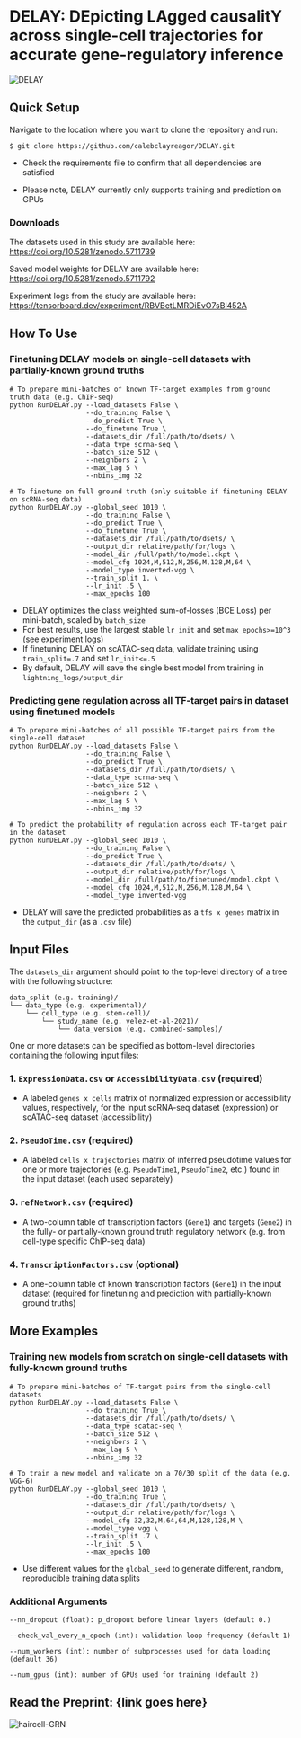 # DELAY: DEpicting LAgged causalitY across single-cell trajectories for accurate gene-regulatory inference

![DELAY](figures/DELAY.png)

## Quick Setup

Navigate to the location where you want to clone the repository and run:

```
$ git clone https://github.com/calebclayreagor/DELAY.git
```

- Check the requirements file to confirm that all dependencies are satisfied

- Please note, DELAY currently only supports training and prediction on GPUs

### Downloads

The datasets used in this study are available here: https://doi.org/10.5281/zenodo.5711739

Saved model weights for DELAY are available here: https://doi.org/10.5281/zenodo.5711792

Experiment logs from the study are available here: https://tensorboard.dev/experiment/RBVBetLMRDiEvO7sBl452A

## How To Use

### Finetuning DELAY models on single-cell datasets with partially-known ground truths

```
# To prepare mini-batches of known TF-target examples from ground truth data (e.g. ChIP-seq)
python RunDELAY.py --load_datasets False \
                   --do_training False \
                   --do_predict True \
                   --do_finetune True \
                   --datasets_dir /full/path/to/dsets/ \
                   --data_type scrna-seq \
                   --batch_size 512 \
                   --neighbors 2 \
                   --max_lag 5 \
                   --nbins_img 32
                  
# To finetune on full ground truth (only suitable if finetuning DELAY on scRNA-seq data)
python RunDELAY.py --global_seed 1010 \
                   --do_training False \
                   --do_predict True \
                   --do_finetune True \
                   --datasets_dir /full/path/to/dsets/ \
                   --output_dir relative/path/for/logs \
                   --model_dir /full/path/to/model.ckpt \
                   --model_cfg 1024,M,512,M,256,M,128,M,64 \
                   --model_type inverted-vgg \
                   --train_split 1. \
                   --lr_init .5 \
                   --max_epochs 100
```

- DELAY optimizes the class weighted sum-of-losses (BCE Loss) per mini-batch, scaled by ``batch_size``
- For best results, use the largest stable ``lr_init`` and set ``max_epochs>=10^3`` (see experiment logs)
- If finetuning DELAY on scATAC-seq data, validate training using ``train_split=.7`` and set ``lr_init<=.5``
- By default, DELAY will save the single best model from training in ``lightning_logs/output_dir``

### Predicting gene regulation across all TF-target pairs in dataset using finetuned models

```
# To prepare mini-batches of all possible TF-target pairs from the single-cell dataset
python RunDELAY.py --load_datasets False \
                   --do_training False \
                   --do_predict True \
                   --datasets_dir /full/path/to/dsets/ \
                   --data_type scrna-seq \
                   --batch_size 512 \
                   --neighbors 2 \
                   --max_lag 5 \
                   --nbins_img 32

# To predict the probability of regulation across each TF-target pair in the dataset
python RunDELAY.py --global_seed 1010 \
                   --do_training False \
                   --do_predict True \
                   --datasets_dir /full/path/to/dsets/ \
                   --output_dir relative/path/for/logs \
                   --model_dir /full/path/to/finetuned/model.ckpt \
                   --model_cfg 1024,M,512,M,256,M,128,M,64 \
                   --model_type inverted-vgg
```

- DELAY will save the predicted probabilities as a ``tfs x genes`` matrix in the ``output_dir`` (as a ``.csv`` file)

## Input Files

The ``datasets_dir`` argument should point to the top-level directory of a tree with the following structure:

```
data_split (e.g. training)/
└── data_type (e.g. experimental)/
    └── cell_type (e.g. stem-cell)/
        └── study_name (e.g. velez-et-al-2021)/
            └── data_version (e.g. combined-samples)/
```

One or more datasets can be specified as bottom-level directories containing the following input files:

### 1. ``ExpressionData.csv`` or ``AccessibilityData.csv`` (required)

- A labeled ``genes x cells`` matrix of normalized expression or accessibility values, respectively, for the input scRNA-seq dataset (expression) or scATAC-seq dataset (accessibility)

### 2. ``PseudoTime.csv`` (required)

- A labeled ``cells x trajectories`` matrix of inferred pseudotime values for one or more trajectories (e.g. ``PseudoTime1``, ``PseudoTime2``, etc.) found in the input dataset (each used separately)

### 3. ``refNetwork.csv`` (required)

- A two-column table of transcription factors (``Gene1``) and targets (``Gene2``) in the fully- or partially-known ground truth regulatory network (e.g. from cell-type specific ChIP-seq data)

### 4. ``TranscriptionFactors.csv`` (optional)

- A one-column table of known transcription factors (``Gene1``) in the input dataset (required for finetuning and prediction with partially-known ground truths)

## More Examples

### Training new models from scratch on single-cell datasets with fully-known ground truths

```
# To prepare mini-batches of TF-target pairs from the single-cell datasets
python RunDELAY.py --load_datasets False \
                   --do_training True \
                   --datasets_dir /full/path/to/dsets/ \
                   --data_type scatac-seq \
                   --batch_size 512 \
                   --neighbors 2 \
                   --max_lag 5 \
                   --nbins_img 32
                   
# To train a new model and validate on a 70/30 split of the data (e.g. VGG-6)  
python RunDELAY.py --global_seed 1010 \
                   --do_training True \
                   --datasets_dir /full/path/to/dsets/ \
                   --output_dir relative/path/for/logs \
                   --model_cfg 32,32,M,64,64,M,128,128,M \
                   --model_type vgg \
                   --train_split .7 \
                   --lr_init .5 \
                   --max_epochs 100
```

- Use different values for the ``global_seed`` to generate different, random, reproducible training data splits

### Additional Arguments

```
--nn_dropout (float): p_dropout before linear layers (default 0.)
```

```
--check_val_every_n_epoch (int): validation loop frequency (default 1)
```

```
--num_workers (int): number of subprocesses used for data loading (default 36)
```

```
--num_gpus (int): number of GPUs used for training (default 2)
```

## Read the Preprint: {link goes here}

![haircell-GRN](figures/mOHC-GRN.png)
